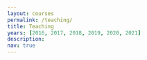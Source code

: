 ```yaml
---
layout: courses
permalink: /teaching/
title: Teaching
years: [2016, 2017, 2018, 2019, 2020, 2021]
description:
nav: true
---
```



